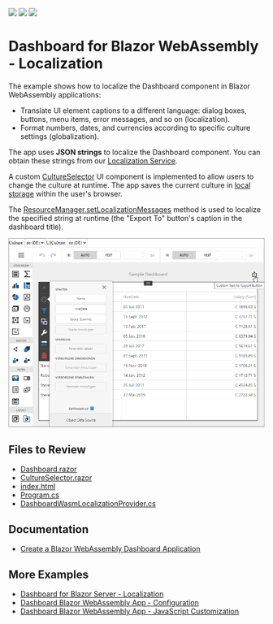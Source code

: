<!-- default badges list -->
![](https://img.shields.io/endpoint?url=https://codecentral.devexpress.com/api/v1/VersionRange/419774191/22.1.3%2B)
[![](https://img.shields.io/badge/Open_in_DevExpress_Support_Center-FF7200?style=flat-square&logo=DevExpress&logoColor=white)](https://supportcenter.devexpress.com/ticket/details/T1039192)
[![](https://img.shields.io/badge/📖_How_to_use_DevExpress_Examples-e9f6fc?style=flat-square)](https://docs.devexpress.com/GeneralInformation/403183)
<!-- default badges end -->
# Dashboard for Blazor WebAssembly - Localization

The example shows how to localize the Dashboard component in Blazor WebAssembly applications:

- Translate UI element captions to a different language: dialog boxes, buttons, menu items, error messages, and so on (localization).
- Format numbers, dates, and currencies according to specific culture settings (globalization).

The app uses **JSON strings** to localize the Dashboard component. You can obtain these strings from our [Localization Service](https://docs.devexpress.com/LocalizationService/16235/localization-service).

A custom [CultureSelector](./CS/BlazorDashboardApp/BlazorDashboardApp.Client/Components/CultureSelector.razor) UI component is implemented to allow users to change the culture at runtime. The app saves the current culture in [local storage](https://www.w3schools.com/html/html5_webstorage.asp) within the user's browser.

The [ResourceManager.setLocalizationMessages](https://docs.devexpress.com/Dashboard/js-DevExpress.Dashboard.ResourceManager?p=netframework#js_devexpress_dashboard_resourcemanager_setlocalizationmessages_static_localizationmessages_) method is used to localize the specified string at runtime (the "Export To" button's caption in the dashboard title).

![blazor-localized-dashboard](img/blazor-localized-dashboard.png)

## Files to Review
* [Dashboard.razor](./CS/BlazorDashboardApp/BlazorDashboardApp.Client/Pages/Dashboard.razor)
* [CultureSelector.razor](./CS/BlazorDashboardApp/BlazorDashboardApp.Client/Components/CultureSelector.razor)
* [index.html](./CS/BlazorDashboardApp/BlazorDashboardApp.Client/wwwroot/index.html#L18-L27)
* [Program.cs](./CS/BlazorDashboardApp/BlazorDashboardApp.Client/Program.cs)
* [DashboardWasmLocalizationProvider.cs](./CS/BlazorDashboardApp/BlazorDashboardApp.Client/DashboardWasmLocalizationProvider.cs)

## Documentation

- [Create a Blazor WebAssembly Dashboard Application](https://docs.devexpress.com/Dashboard/401892?v=21.1)

## More Examples

- [Dashboard for Blazor Server - Localization](https://github.com/DevExpress-Examples/dashboard-blazor-server-localization)
- [Dashboard Blazor WebAssembly App - Configuration](https://github.com/DevExpress-Examples/dashboard-blazor-webassembly-configuration)
- [Dashboard Blazor WebAssembly App - JavaScript Customization](https://github.com/DevExpress-Examples/dashboard-blazor-webassembly-js-customization)
